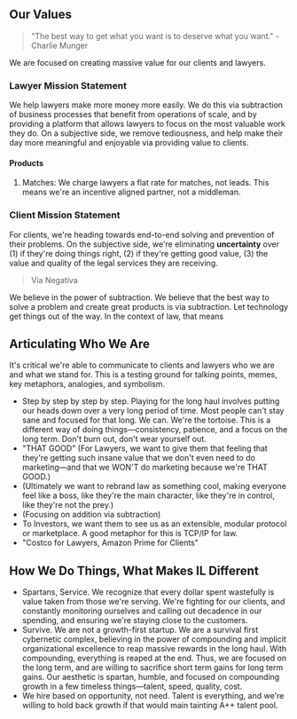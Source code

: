 ## Our Values

> "The best way to get what you want is to deserve what you want." - Charlie Munger

We are focused on creating massive value for our clients and lawyers.

### Lawyer Mission Statement

We help lawyers make more money more easily. We do this via subtraction of business processes that benefit from operations of scale, and by providing a platform that allows lawyers to focus on the most valuable work they do. On a subjective side, we remove tediousness, and help make their day more meaningful and enjoyable via providing value to clients.

#### Products

1. Matches: We charge lawyers a flat rate for matches, not leads. This means we're an incentive aligned partner, not a middleman.

### Client Mission Statement

For clients, we're heading towards end-to-end solving and prevention of their problems. On the subjective side, we're eliminating **uncertainty** over (1) if they're doing things right, (2) if they're getting good value, (3) the value and quality of the legal services they are receiving.

> Via Negativa

We believe in the power of subtraction. We believe that the best way to solve a problem and create great products is via subtraction. Let technology get things out of the way. In the context of law, that means

## Articulating Who We Are

It's critical we're able to communicate to clients and lawyers who we are and what we stand for. This is a testing ground for talking points, memes, key metaphors, analogies, and symbolism.

- Step by step by step by step. Playing for the long haul involves putting our heads down over a very long period of time. Most people can't stay sane and focused for that long. We can. We're the tortoise. This is a different way of doing things—consistency, patience, and a focus on the long term. Don't burn out, don't wear yourself out.
- "THAT GOOD" (For Lawyers, we want to give them that feeling that they're getting such insane value that we don't even need to do marketing—and that we WON'T do marketing because we're THAT GOOD.)
- (Ultimately we want to rebrand law as something cool, making everyone feel like a boss, like they're the main character, like they're in control, like they're not the prey.)
- (Focusing on addition via subtraction)
- To Investors, we want them to see us as an extensible, modular protocol or marketplace. A good metaphor for this is TCP/IP for law.
- "Costco for Lawyers, Amazon Prime for Clients"

## How We Do Things, What Makes IL Different

- Spartans, Service. We recognize that every dollar spent wastefully is value taken from those we're serving. We're fighting for our clients, and constantly monitoring ourselves and calling out decadence in our spending, and ensuring we're staying close to the customers.
- Survive. We are not a growth-first startup. We are a survival first cybernetic complex, believing in the power of compounding and implicit organizational excellence to reap massive rewards in the long haul. With compounding, everything is reaped at the end. Thus, we are focused on the long term, and are willing to sacrifice short term gains for long term gains. Our aesthetic is spartan, humble, and focused on compounding growth in a few timeless things—talent, speed, quality, cost.
- We hire based on opportunity, not need. Talent is everything, and we're willing to hold back growth if that would main tainting A++ talent pool.

